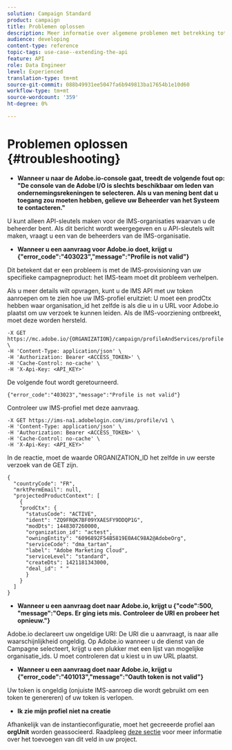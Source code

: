 ```yaml
---
solution: Campaign Standard
product: campaign
title: Problemen oplossen
description: Meer informatie over algemene problemen met betrekking tot Campaign Standard API's.
audience: developing
content-type: reference
topic-tags: use-case--extending-the-api
feature: API
role: Data Engineer
level: Experienced
translation-type: tm+mt
source-git-commit: 088b49931ee5047fa6b949813ba17654b1e10d60
workflow-type: tm+mt
source-wordcount: '359'
ht-degree: 0%

---
```



# Problemen oplossen {#troubleshooting}

* **Wanneer u naar de Adobe.io-console gaat, treedt de volgende fout op: &quot;De console van de Adobe I/O is slechts beschikbaar om leden van ondernemingsrekeningen te selecteren. Als u van mening bent dat u toegang zou moeten hebben, gelieve uw Beheerder van het Systeem te contacteren.&quot;**

U kunt alleen API-sleutels maken voor de IMS-organisaties waarvan u de beheerder bent. Als dit bericht wordt weergegeven en u API-sleutels wilt maken, vraagt u een van de beheerders van de IMS-organisatie.

* **Wanneer u een aanvraag voor Adobe.io doet, krijgt u {&quot;error_code&quot;:&quot;403023&quot;,&quot;message&quot;:&quot;Profile is not valid&quot;}**

Dit betekent dat er een probleem is met de IMS-provisioning van uw specifieke campagneproduct: het IMS-team moet dit probleem verhelpen.

Als u meer details wilt opvragen, kunt u de IMS API met uw token aanroepen om te zien hoe uw IMS-profiel eruitziet: U moet een prodCtx hebben waar organisation_id het zelfde is als die u in u URL voor Adobe.io plaatst om uw verzoek te kunnen leiden.
Als de IMS-voorziening ontbreekt, moet deze worden hersteld.

```
-X GET https://mc.adobe.io/{ORGANIZATION}/campaign/profileAndServices/profile \
-H 'Content-Type: application/json' \
-H 'Authorization: Bearer <ACCESS_TOKEN>' \
-H 'Cache-Control: no-cache' \
-H 'X-Api-Key: <API_KEY>'
```

De volgende fout wordt geretourneerd.

```
{"error_code":"403023","message":"Profile is not valid"}
```

Controleer uw IMS-profiel met deze aanvraag.

```
-X GET https://ims-na1.adobelogin.com/ims/profile/v1 \
-H 'Content-Type: application/json' \
-H 'Authorization: Bearer <ACCESS_TOKEN>' \
-H 'Cache-Control: no-cache' \
-H 'X-Api-Key: <API_KEY>'
```

In de reactie, moet de waarde ORGANIZATION_ID het zelfde in uw eerste verzoek van de GET zijn.

```
{
  "countryCode": "FR",
  "mrktPermEmail": null,
  "projectedProductContext": [
    {
    "prodCtx": {
      "statusCode": "ACTIVE",
      "ident": "ZQ9FRQK7BF09YXAESFY9DDQP1G",
      "modDts": 1448307260000,
      "organization_id": "actest",
      "owningEntity": "6096892F54B5819E0A4C98A2@AdobeOrg",
      "serviceCode": "dma_tartan",
      "label": "Adobe Marketing Cloud",
      "serviceLevel": "standard",
      "createDts": 1421181343000,
      "deal_id": " "
      }
    }
  ]
}
```

* **Wanneer u een aanvraag doet naar Adobe.io, krijgt u {&quot;code&quot;:500, &quot;message&quot;:&quot;Oeps. Er ging iets mis. Controleer de URI en probeer het opnieuw.&quot;}**

Adobe.io declareert uw ongeldige URI: De URI die u aanvraagt, is naar alle waarschijnlijkheid ongeldig. Op Adobe.io wanneer u de dienst van de Campagne selecteert, krijgt u een plukker met een lijst van mogelijke organisatie_ids. U moet controleren dat u kiest u in uw URL plaatst.

* **Wanneer u een aanvraag doet naar Adobe.io, krijgt u {&quot;error_code&quot;:&quot;401013&quot;,&quot;message&quot;:&quot;Oauth token is not valid&quot;}**

Uw token is ongeldig (onjuiste IMS-aanroep die wordt gebruikt om een token te genereren) of uw token is verlopen.

* **Ik zie mijn profiel niet na creatie**

Afhankelijk van de instantieconfiguratie, moet het gecreeerde profiel aan **orgUnit** worden geassocieerd. Raadpleeg [deze sectie](../../api/using/creating-profiles.md) voor meer informatie over het toevoegen van dit veld in uw project.

<!-- * (error duplicate key : quand tu crées un profile qui existe déjà , il faut faire un patch pour updater le profile plutôt qu’un POST)

With Curl
List all profiles

Create a profile

Update the mobilePhone attribute of a profile

API Calls on Service

GET the list of services

-->

<!--

How to find and use a filter?
Error codes:

* PAtch sur Age = message d'erreur :
500
Cannot update the 'age' property that is read-only
'age' property is not valid for the 'profile' resource.
-->

<!--
How to filter a list of subscribed profiles with available profile filters ? by date (by les filtres dispo sur la ressource) ?

Pattern classique :

recupérer la liste des subscriptions filtrées d'un profile
1) get sur profile
2) recup PKey
3) get sur PKey
4) get sur href des subscriptions

Comment savoir quel filtre appliquer ?

1) get sur metadata de profile
2) retourne description de la collection subscription
3) get sur la valeur du champ resTarget
4) get sur le href dans filters
5) retourne les filtres applicables sur l'url des data.

-->
